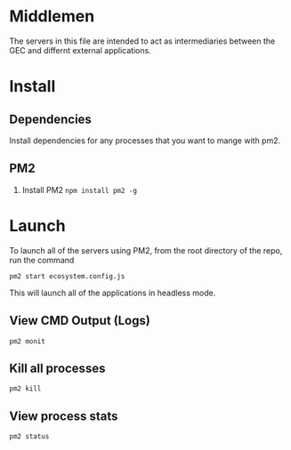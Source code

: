 # Middlemen
The servers in this file are intended to act as intermediaries between the GEC and differnt external applications.

# Install

## Dependencies
Install dependencies for any processes that you want to mange with pm2.

## PM2
1. Install PM2 `npm install pm2 -g`



# Launch

To launch all of the servers using PM2, from the root directory of the repo, run the command

`pm2 start ecosystem.config.js`

This will launch all of the applications in headless mode.

## View CMD Output (Logs)
`pm2 monit`

## Kill all processes
`pm2 kill`

## View process stats
`pm2 status`